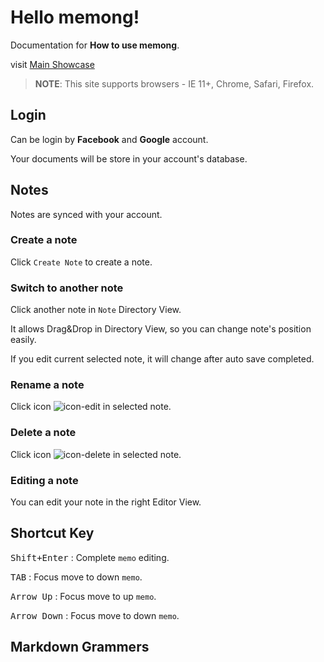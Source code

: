 # Hello memong!
Documentation for **How to use memong**.

visit [Main Showcase](http://memong.xyz/)

> **NOTE**: This site supports browsers - IE 11+, Chrome, Safari, Firefox.

## Login
Can be login by **Facebook** and **Google** account.

Your documents will be store in your account's database.


## Notes
Notes are synced with your account.

### Create a note
Click `Create Note` to create a note.

### Switch to another note
Click another note in ``Note`` Directory View.

It allows Drag&Drop in Directory View, so you can change note's position easily.

If you edit current selected note, it will change after auto save completed.

### Rename a note
Click icon ![icon-edit](https://farm1.staticflickr.com/633/22848236540_476254aa07_t.jpg) in selected note.


### Delete a note
Click icon ![icon-delete](https://farm1.staticflickr.com/598/23117963326_42b18660b9_t.jpg) in selected note.

### Editing a note
You can edit your note in the right Editor View.



## Shortcut Key
<kbd>Shift+Enter</kbd> : Complete ``memo`` editing.

<kbd>TAB</kbd> : Focus move to down ``memo``.

<kbd>Arrow Up</kbd> : Focus move to up ``memo``.

<kbd>Arrow Down</kbd> : Focus move to down ``memo``.



## Markdown Grammers

